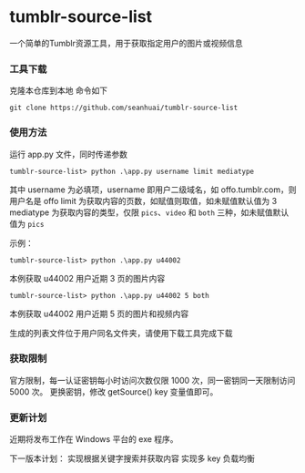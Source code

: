 # tumblr-source-list

一个简单的Tumblr资源工具，用于获取指定用户的图片或视频信息

### 工具下载

克隆本仓库到本地 命令如下

```
git clone https://github.com/seanhuai/tumblr-source-list
```
### 使用方法

运行 app.py 文件，同时传递参数

```
tumblr-source-list> python .\app.py username limit mediatype
```

其中 username 为必填项，username 即用户二级域名，如 offo.tumblr.com，则用户名是 offo
limit 为获取内容的页数，如赋值则取值，如未赋值默认值为 3
mediatype 为获取内容的类型，仅限 `pics`、`video` 和 `both` 三种，如未赋值默认值为 `pics`

示例：

```
tumblr-source-list> python .\app.py u44002 
```

本例获取 u44002 用户近期 3 页的图片内容

```
tumblr-source-list> python .\app.py u44002 5 both
```

本例获取 u44002 用户近期 5 页的图片和视频内容

生成的列表文件位于用户同名文件夹，请使用下载工具完成下载

### 获取限制

官方限制，每一认证密钥每小时访问次数仅限 1000 次，同一密钥同一天限制访问 5000 次。
更换密钥，修改 getSource() key 变量值即可。

### 更新计划

近期将发布工作在 Windows 平台的 exe 程序。

下一版本计划：
实现根据关键字搜索并获取内容
实现多 key 负载均衡